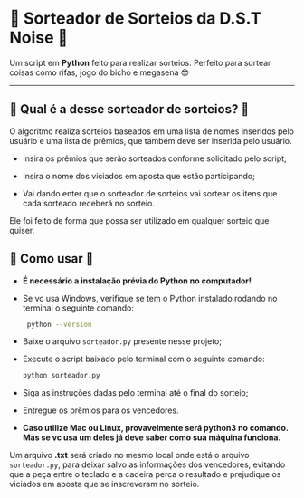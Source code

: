 # 🎉 Sorteador de Sorteios da D.S.T Noise 🎉

Um script em **Python** feito para realizar sorteios.
Perfeito para sortear coisas como rifas, jogo do bicho e megasena 😎  

---------------------------------------------------------------------

## 🤔️ Qual é a desse sorteador de sorteios? 🤔️

O algoritmo realiza sorteios baseados em uma lista de nomes inseridos pelo usuário e uma lista de prêmios, que também deve ser inserida pelo usuário.  

- Insira os prêmios que serão sorteados conforme solicitado pelo script;

- Insira o nome dos viciados em aposta que estão participando;

- Vai dando enter que o sorteador de sorteios vai sortear os itens que cada sorteado receberá no sorteio.


Ele foi feito de forma que possa ser utilizado em qualquer sorteio que quiser.

## 🌚️ Como usar 🌚️
- **É necessário a instalação prévia do Python no computador!**

- Se vc usa Windows, verifique se tem o Python instalado rodando no terminal o seguinte comando:
   ```bash
    python --version

- Baixe o arquivo `sorteador.py` presente nesse projeto;

- Execute o script baixado pelo terminal com o seguinte comando:
   ```bash
   python sorteador.py   

- Siga as instruções dadas pelo terminal até o final do sorteio;

- Entregue os prêmios para os vencedores.

- **Caso utilize Mac ou Linux, provavelmente será python3 no comando. Mas se vc usa um deles já deve saber como sua máquina funciona.**


Um arquivo **.txt** será criado no mesmo local onde está o arquivo `sorteador.py`, para deixar salvo as informações dos vencedores, evitando que a peça entre o teclado e a cadeira perca o resultado e prejudique os viciados em aposta que se inscreveram no sorteio.

